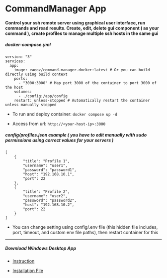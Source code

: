 # CommandManager App

#### Control your ssh remote server using graphical user interface, run commands and read results. Create, edit, delete gui component ( as your command ), create profiles to manage multiple ssh hosts in the same gui

##### docker-compose.yml

```
version: "3"
services:
  app:
    image: eaeoz/command-manager-docker:latest # Or you can build directly using build context
    ports:
      - "3000:3000" # Map port 3000 of the container to port 3000 of the host
    volumes:
      - ./config:/app/config
    restart: unless-stopped # Automatically restart the container unless manually stopped
```

- To run and deploy container:
  `docker compose up -d`

- Access from url:
  `http://<your-host-ip>:3000`

##### config/profiles.json example ( you have to edit manually with sudo permissions using correct values for your servers )

```
[
    {
        "title": "Profile 1",
        "username": "user1",
        "password": "password1",
        "host": "192.168.10.1",
        "port": 22
    },
    {
        "title": "Profile 2",
        "username": "user2",
        "password": "password2",
        "host": "192.168.10.2",
        "port": 22
    }
]
```

- You can change setting using config/.env file (this hidden file includes, port, timeout, and custom env file paths), then restart container for this

---

##### Download Windows Desktop App

- [Instruction](https://github.com/eaeoz/command-manager-windows)

- [Installation File](https://drive.google.com/drive/folders/1Fw_sANe6mx-e9P2E3e_leCb6ssTtbbGt?usp=drive_link)
